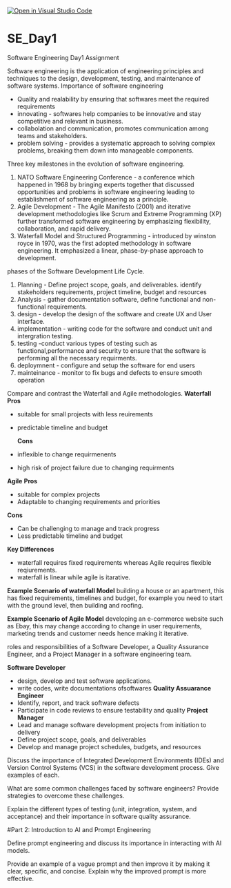[![Open in Visual Studio Code](https://classroom.github.com/assets/open-in-vscode-2e0aaae1b6195c2367325f4f02e2d04e9abb55f0b24a779b69b11b9e10269abc.svg)](https://classroom.github.com/online_ide?assignment_repo_id=15639345&assignment_repo_type=AssignmentRepo)
# SE_Day1
Software Engineering Day1 Assignment

Software engineering is the application of engineering principles and techniques to the design, development, testing, and maintenance of software systems.
Importance of software engineering
- Quality and realability by ensuring that softwares meet the required requirements
- innovating - softwares help companies to be innovative and stay competitive and relevant in business.
- collabolation and communication, promotes communication among teams and stakeholders.
- problem solving - provides a systematic approach to solving complex problems, breaking them down into manageable components.

Three key milestones in the evolution of software engineering.
1.  NATO Software Engineering Conference - a conference which happened in 1968 by bringing experts together that discussed opportunities and problems in software engineering leading to establishment of software engineering as a principle.
2. Agile Development - The Agile Manifesto (2001) and iterative development methodologies like Scrum and Extreme Programming (XP) further transformed software engineering by emphasizing flexibility, collaboration, and rapid delivery.
3. Waterfall Model and Structured Programming - introduced by winston royce in 1970, was the first adopted methodology in software engineering. It emphasized a linear, phase-by-phase approach to development.

phases of the Software Development Life Cycle.
1. Planning - Define project scope, goals, and deliverables. identify stakeholders requirements, project timeline, budget and resources
2. Analysis - gather documentation software, define functional and non-functional requirements.
3. design - develop the design of the software and create UX and User interface.
4. implementation - writing code for the software and conduct unit and intergration testing.
5. testing -conduct various types of testing such as functional,performance and security to ensure that the software is performing all the necessary requirments.
6. deploymnent - configure and setup the software for end users
7. mainteinance - monitor to fix bugs and defects to ensure smooth operation

Compare and contrast the Waterfall and Agile methodologies. 
**Waterfall**
   **Pros**
 - suitable for small projects with less reuirements
 - predictable timeline and budget

   **Cons**
-  inflexible to change requirmenents
-  high risk of project failure due to changing requirments

**Agile**
   **Pros**
  - suitable for complex projects
  - Adaptable to changing requirements and priorities

  **Cons**
-  Can be challenging to manage and track progress
-  Less predictable timeline and budget

**Key Differences**
- waterfall requires fixed requirements whereas Agile requires flexible reqiurements.
- waterfall is linear while agile is itarative.

**Example Scenario of waterfall Model**
building a house or an apartment, this has fixed requirements, timelines and budget, for example you need to start with the ground level, then building and roofing.

**Example Scenario of Agile Model**
developing an e-commerce website such as Ebay, this may change according to change in user requirements, marketing trends and customer needs hence making it iterative.


 roles and responsibilities of a Software Developer, a Quality Assurance Engineer, and a Project Manager in a software engineering team.

**Software Developer**
- design, develop and test software applications.
- write codes, write documentations ofsoftwares
**Quality Assuarance Engineer**
-  Identify, report, and track software defects
- Participate in code reviews to ensure testability and quality
**Project Manager**
-  Lead and manage software development projects from initiation to delivery
- Define project scope, goals, and deliverables
- Develop and manage project schedules, budgets, and resources


Discuss the importance of Integrated Development Environments (IDEs) and Version Control Systems (VCS) in the software development process. Give examples of each.


What are some common challenges faced by software engineers? Provide strategies to overcome these challenges.


Explain the different types of testing (unit, integration, system, and acceptance) and their importance in software quality assurance.


#Part 2: Introduction to AI and Prompt Engineering


Define prompt engineering and discuss its importance in interacting with AI models.


Provide an example of a vague prompt and then improve it by making it clear, specific, and concise. Explain why the improved prompt is more effective.
